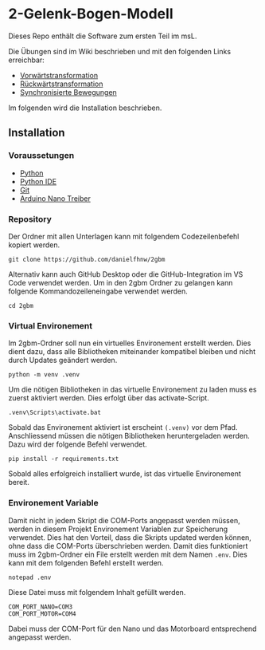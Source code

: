 # 2-Gelenk-Bogen-Modell
Dieses Repo enthält die Software zum ersten Teil im msL.

Die Übungen sind im Wiki beschrieben und mit den folgenden Links erreichbar:
- [Vorwärtstransformation](https://github.com/danielfhnw/2gbm/wiki/%C3%9Cbungen#vorw%C3%A4rts-kinematik)
- [Rückwärtstransformation](https://github.com/danielfhnw/2gbm/wiki/%C3%9Cbungen#r%C3%BCckw%C3%A4rtstransformation)
- [Synchronisierte Bewegungen](https://github.com/danielfhnw/2gbm/wiki/%C3%9Cbungen#synchronisierte-bewegungen)

Im folgenden wird die Installation beschrieben.

## Installation 

### Voraussetungen
- [Python](https://www.python.org/downloads/)
- [Python IDE](https://code.visualstudio.com/download)
- [Git](https://git-scm.com/downloads)
- [Arduino Nano Treiber](https://www.makershop.de/ch340-341-usb-installieren/)

### Repository
Der Ordner mit allen Unterlagen kann mit folgendem Codezeilenbefehl kopiert werden.
```
git clone https://github.com/danielfhnw/2gbm
```
Alternativ kann auch GitHub Desktop oder die GitHub-Integration im VS Code verwendet werden.
Um in den 2gbm Ordner zu gelangen kann folgende Kommandozeileneingabe verwendet werden.
```
cd 2gbm
```

### Virtual Environement
Im 2gbm-Ordner soll nun ein virtuelles Environement erstellt werden. Dies dient dazu, dass alle Bibliotheken miteinander kompatibel bleiben und nicht durch Updates geändert werden.
```
python -m venv .venv
```
Um die nötigen Bibliotheken in das virtuelle Environement zu laden muss es zuerst aktiviert werden. Dies erfolgt über das activate-Script.
```
.venv\Scripts\activate.bat
```
Sobald das Environement aktiviert ist erscheint `(.venv)` vor dem Pfad.
Anschliessend müssen die nötigen Bibliotheken heruntergeladen werden. Dazu wird der folgende Befehl verwendet.
```
pip install -r requirements.txt
```
Sobald alles erfolgreich installiert wurde, ist das virtuelle Environement bereit.

### Environement Variable
Damit nicht in jedem Skript die COM-Ports angepasst werden müssen, werden in diesem Projekt Environement Variablen zur Speicherung verwendet. Dies hat den Vorteil, dass die Skripts updated werden können, ohne dass die COM-Ports überschrieben werden. Damit dies funktioniert muss im 2gbm-Ordner ein File erstellt werden mit dem Namen `.env`. Dies kann mit dem folgenden Befehl erstellt werden.
```
notepad .env
```
Diese Datei muss mit folgendem Inhalt gefüllt werden.
```
COM_PORT_NANO=COM3
COM_PORT_MOTOR=COM4
```
Dabei muss der COM-Port für den Nano und das Motorboard entsprechend angepasst werden.
